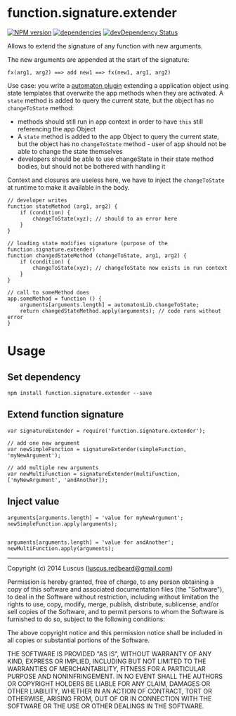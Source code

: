 # function.signature.extender
[![NPM version](https://badge.fury.io/js/function.signature.extender.svg)](http://badge.fury.io/js/function.signature.extender)
[![dependencies](https://david-dm.org/luscus/function.signature.extender.svg)](https://david-dm.org/luscus/function.signature.extender)
[![devDependency Status](https://david-dm.org/luscus/function.signature.extender/dev-status.svg?theme=shields.io)](https://david-dm.org/luscus/function.signature.extender#info=devDependencies)

Allows to extend the signature of any function with new arguments.

The new arguments are appended at the start of the signature:

    fx(arg1, arg2) ==> add new1 ==> fx(new1, arg1, arg2)

Use case: you write a [automaton plugin](https://github.com/luscus/application.mixin.automaton) extending a application
object using state templates that overwrite the app methods when they are activated. A `state` method is added to
query the current state, but the object has no `changeToState` method:

- methods should still run in app context in order to have `this` still referencing the app Object
- A `state` method is added to the app Object to query the current state, but the object has no `changeToState` method - user of app should not be able to change the state themselves
- developers should be able to use changeState in their state method bodies, but should not be bothered with handling it

Context and closures are useless here, we have to inject the `changeToState` at runtime to make it available in the body.

    // developer writes
    function stateMethod (arg1, arg2) {
        if (condition) {
            changeToState(xyz); // should to an error here
        }
    }

    // loading state modifies signature (purpose of the function.signature.extender)
    function changedStateMethod (changeToState, arg1, arg2) {
        if (condition) {
            changeToState(xyz); // changeToState now exists in run context
        }
    }

    // call to someMethod does
    app.someMethod = function () {
        arguments[arguments.length] = automatonLib.changeToState;
        return changedStateMethod.apply(arguments); // code runs without error
    }

# Usage

## Set dependency

    npm install function.signature.extender --save


## Extend function signature

    var signatureExtender = require('function.signature.extender');

    // add one new argument
    var newSimpleFunction = signatureExtender(simpleFunction, 'myNewArgument');

    // add multiple new arguments
    var newMultiFunction = signatureExtender(multiFunction, ['myNewArgument', 'andAnother]);


## Inject value

    arguments[arguments.length] = 'value for myNewArgument';
    newSimpleFunction.apply(arguments);


    arguments[arguments.length] = 'value for andAnother';
    newMultiFunction.apply(arguments);



-------------------
Copyright (c) 2014 Luscus (luscus.redbeard@gmail.com)

Permission is hereby granted, free of charge, to any person obtaining a copy of this software and associated documentation files (the "Software"), to deal in the Software without restriction, including without limitation the rights to use, copy, modify, merge, publish, distribute, sublicense, and/or sell copies of the Software, and to permit persons to whom the Software is furnished to do so, subject to the following conditions:

The above copyright notice and this permission notice shall be included in all copies or substantial portions of the Software.

THE SOFTWARE IS PROVIDED "AS IS", WITHOUT WARRANTY OF ANY KIND, EXPRESS OR IMPLIED, INCLUDING BUT NOT LIMITED TO THE WARRANTIES OF MERCHANTABILITY, FITNESS FOR A PARTICULAR PURPOSE AND NONINFRINGEMENT. IN NO EVENT SHALL THE AUTHORS OR COPYRIGHT HOLDERS BE LIABLE FOR ANY CLAIM, DAMAGES OR OTHER LIABILITY, WHETHER IN AN ACTION OF CONTRACT, TORT OR OTHERWISE, ARISING FROM, OUT OF OR IN CONNECTION WITH THE SOFTWARE OR THE USE OR OTHER DEALINGS IN THE SOFTWARE.
